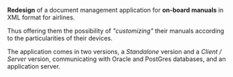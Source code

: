 **Redesign** of a document management application for **on-board manuals** in XML format for airlines.

Thus offering them the possibility of *"customizing"* their manuals according to the particularities of their devices.

The application comes in two versions, a *Standalone* version and a *Client / Server* version, communicating with Oracle and PostGres databases, and an application server.